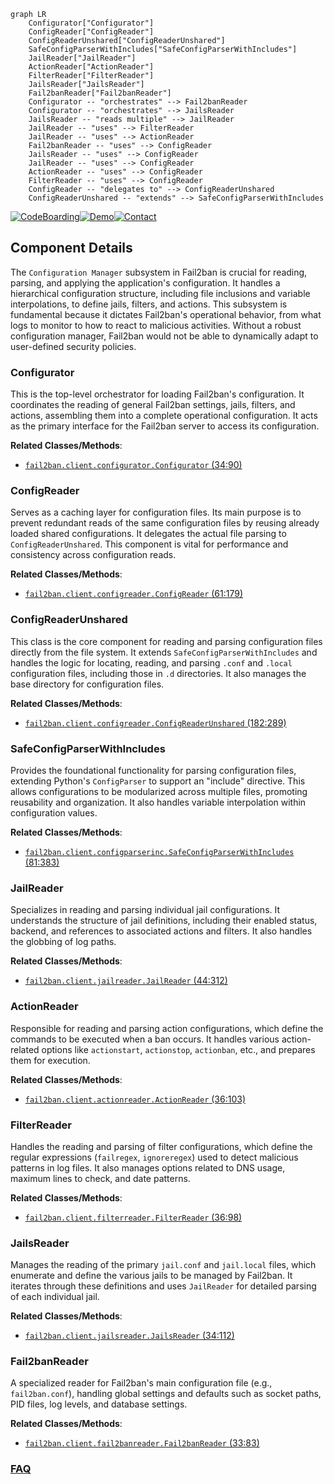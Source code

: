 ```mermaid
graph LR
    Configurator["Configurator"]
    ConfigReader["ConfigReader"]
    ConfigReaderUnshared["ConfigReaderUnshared"]
    SafeConfigParserWithIncludes["SafeConfigParserWithIncludes"]
    JailReader["JailReader"]
    ActionReader["ActionReader"]
    FilterReader["FilterReader"]
    JailsReader["JailsReader"]
    Fail2banReader["Fail2banReader"]
    Configurator -- "orchestrates" --> Fail2banReader
    Configurator -- "orchestrates" --> JailsReader
    JailsReader -- "reads multiple" --> JailReader
    JailReader -- "uses" --> FilterReader
    JailReader -- "uses" --> ActionReader
    Fail2banReader -- "uses" --> ConfigReader
    JailsReader -- "uses" --> ConfigReader
    JailReader -- "uses" --> ConfigReader
    ActionReader -- "uses" --> ConfigReader
    FilterReader -- "uses" --> ConfigReader
    ConfigReader -- "delegates to" --> ConfigReaderUnshared
    ConfigReaderUnshared -- "extends" --> SafeConfigParserWithIncludes
```
[![CodeBoarding](https://img.shields.io/badge/Generated%20by-CodeBoarding-9cf?style=flat-square)](https://github.com/CodeBoarding/CodeBoarding)[![Demo](https://img.shields.io/badge/Try%20our-Demo-blue?style=flat-square)](https://www.codeboarding.org/demo)[![Contact](https://img.shields.io/badge/Contact%20us%20-%20contact@codeboarding.org-lightgrey?style=flat-square)](mailto:contact@codeboarding.org)

## Component Details

The `Configuration Manager` subsystem in Fail2ban is crucial for reading, parsing, and applying the application's configuration. It handles a hierarchical configuration structure, including file inclusions and variable interpolations, to define jails, filters, and actions. This subsystem is fundamental because it dictates Fail2ban's operational behavior, from what logs to monitor to how to react to malicious activities. Without a robust configuration manager, Fail2ban would not be able to dynamically adapt to user-defined security policies.

### Configurator
This is the top-level orchestrator for loading Fail2ban's configuration. It coordinates the reading of general Fail2ban settings, jails, filters, and actions, assembling them into a complete operational configuration. It acts as the primary interface for the Fail2ban server to access its configuration.


**Related Classes/Methods**:

- <a href="https://github.com/fail2ban/fail2ban/blob/master/fail2ban/client/configurator.py#L34-L90" target="_blank" rel="noopener noreferrer">`fail2ban.client.configurator.Configurator` (34:90)</a>


### ConfigReader
Serves as a caching layer for configuration files. Its main purpose is to prevent redundant reads of the same configuration files by reusing already loaded shared configurations. It delegates the actual file parsing to `ConfigReaderUnshared`. This component is vital for performance and consistency across configuration reads.


**Related Classes/Methods**:

- <a href="https://github.com/fail2ban/fail2ban/blob/master/fail2ban/client/configreader.py#L61-L179" target="_blank" rel="noopener noreferrer">`fail2ban.client.configreader.ConfigReader` (61:179)</a>


### ConfigReaderUnshared
This class is the core component for reading and parsing configuration files directly from the file system. It extends `SafeConfigParserWithIncludes` and handles the logic for locating, reading, and parsing `.conf` and `.local` configuration files, including those in `.d` directories. It also manages the base directory for configuration files.


**Related Classes/Methods**:

- <a href="https://github.com/fail2ban/fail2ban/blob/master/fail2ban/client/configreader.py#L182-L289" target="_blank" rel="noopener noreferrer">`fail2ban.client.configreader.ConfigReaderUnshared` (182:289)</a>


### SafeConfigParserWithIncludes
Provides the foundational functionality for parsing configuration files, extending Python's `ConfigParser` to support an "include" directive. This allows configurations to be modularized across multiple files, promoting reusability and organization. It also handles variable interpolation within configuration values.


**Related Classes/Methods**:

- <a href="https://github.com/fail2ban/fail2ban/blob/master/fail2ban/client/configparserinc.py#L81-L383" target="_blank" rel="noopener noreferrer">`fail2ban.client.configparserinc.SafeConfigParserWithIncludes` (81:383)</a>


### JailReader
Specializes in reading and parsing individual jail configurations. It understands the structure of jail definitions, including their enabled status, backend, and references to associated actions and filters. It also handles the globbing of log paths.


**Related Classes/Methods**:

- <a href="https://github.com/fail2ban/fail2ban/blob/master/fail2ban/client/jailreader.py#L44-L312" target="_blank" rel="noopener noreferrer">`fail2ban.client.jailreader.JailReader` (44:312)</a>


### ActionReader
Responsible for reading and parsing action configurations, which define the commands to be executed when a ban occurs. It handles various action-related options like `actionstart`, `actionstop`, `actionban`, etc., and prepares them for execution.


**Related Classes/Methods**:

- <a href="https://github.com/fail2ban/fail2ban/blob/master/fail2ban/client/actionreader.py#L36-L103" target="_blank" rel="noopener noreferrer">`fail2ban.client.actionreader.ActionReader` (36:103)</a>


### FilterReader
Handles the reading and parsing of filter configurations, which define the regular expressions (`failregex`, `ignoreregex`) used to detect malicious patterns in log files. It also manages options related to DNS usage, maximum lines to check, and date patterns.


**Related Classes/Methods**:

- <a href="https://github.com/fail2ban/fail2ban/blob/master/fail2ban/client/filterreader.py#L36-L98" target="_blank" rel="noopener noreferrer">`fail2ban.client.filterreader.FilterReader` (36:98)</a>


### JailsReader
Manages the reading of the primary `jail.conf` and `jail.local` files, which enumerate and define the various jails to be managed by Fail2ban. It iterates through these definitions and uses `JailReader` for detailed parsing of each individual jail.


**Related Classes/Methods**:

- <a href="https://github.com/fail2ban/fail2ban/blob/master/fail2ban/client/jailsreader.py#L34-L112" target="_blank" rel="noopener noreferrer">`fail2ban.client.jailsreader.JailsReader` (34:112)</a>


### Fail2banReader
A specialized reader for Fail2ban's main configuration file (e.g., `fail2ban.conf`), handling global settings and defaults such as socket paths, PID files, log levels, and database settings.


**Related Classes/Methods**:

- <a href="https://github.com/fail2ban/fail2ban/blob/master/fail2ban/client/fail2banreader.py#L33-L83" target="_blank" rel="noopener noreferrer">`fail2ban.client.fail2banreader.Fail2banReader` (33:83)</a>




### [FAQ](https://github.com/CodeBoarding/GeneratedOnBoardings/tree/main?tab=readme-ov-file#faq)
